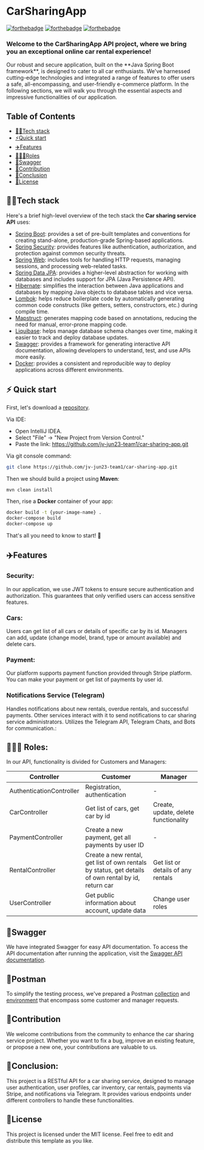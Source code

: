 # CarSharingApp

[![forthebadge](https://forthebadge.com/images/badges/made-with-java.svg)](http://forthebadge.com)
[![forthebadge](https://forthebadge.com/images/badges/built-with-grammas-recipe.svg)](http://forthebadge.com)
[![forthebadge](https://forthebadge.com/images/badges/powered-by-coffee.svg)](http://forthebadge.com)

<h3>Welcome to the CarSharingApp API project, where we bring you an exceptional online car rental experience!</h3>
Our robust and secure application, built on the **Java Spring Boot framework**, is designed to cater to all car enthusiasts. We've harnessed cutting-edge technologies and integrated a range of features to offer users a safe, all-encompassing, and user-friendly e-commerce platform. In the following sections, we will walk you through the essential aspects and impressive functionalities of our application.

## Table of Contents

- [👨‍💻Tech stack](#tech-stack)
- [⚡Quick start](#-quick-start)
- [✈️Features](#features)
- [👮🏻‍♂️Roles](#-roles)
- [‍🚀Swagger](#swagger)
- [🧑Contribution](#contribution)
- [🏁Conclusion](#conclusion)
- [📝License](#license)

## 👨‍💻Tech stack

Here's a brief high-level overview of the tech stack the **Car sharing service API** uses:

- [Spring Boot](https://spring.io/projects/spring-boot): provides a set of pre-built templates and conventions for creating stand-alone, production-grade Spring-based applications.
- [Spring Security](https://docs.spring.io/spring-security/reference/index.html): provides features like authentication, authorization, and protection against common security threats.
- [Spring Web](https://spring.io/projects/spring-ws#overview): includes tools for handling HTTP requests, managing sessions, and processing web-related tasks.
- [Spring Data JPA](https://docs.spring.io/spring-data/jpa/docs/current/reference/html/): provides a higher-level abstraction for working with databases and includes support for JPA (Java Persistence API).
- [Hibernate](https://hibernate.org/): simplifies the interaction between Java applications and databases by mapping Java objects to database tables and vice versa.
- [Lombok](https://projectlombok.org/): helps reduce boilerplate code by automatically generating common code constructs (like getters, setters, constructors, etc.) during compile time.
- [Mapstruct](https://mapstruct.org/): generates mapping code based on annotations, reducing the need for manual, error-prone mapping code.
- [Liquibase](https://www.liquibase.org/): helps manage database schema changes over time, making it easier to track and deploy database updates.
- [Swagger](https://swagger.io/): provides a framework for generating interactive API documentation, allowing developers to understand, test, and use APIs more easily.
- [Docker](https://www.docker.com/): provides a consistent and reproducible way to deploy applications across different environments.

## ⚡️ Quick start

First, let's download a [repository](https://github.com/jv-jun23-team1/car-sharing-app).

Via IDE:
- Open IntelliJ IDEA.
- Select "File" -> "New Project from Version Control."
- Paste the link: https://github.com/jv-jun23-team1/car-sharing-app.git

Via git console command:

```bash
git clone https://github.com/jv-jun23-team1/car-sharing-app.git
```

Then we should build a project using **Maven**:
```bash
mvn clean install
```
Then, rise a **Docker** container of your app:
```bash
docker build -t {your-image-name} .
docker-compose build
docker-compose up
```
That's all you need to know to start! 🎉

## ✈️Features

### Security:

In our application, we use JWT tokens to ensure secure authentication and authorization. This guarantees that only verified users can access sensitive features.

### Cars:

Users can get list of all cars or details of specific car by its id. Managers can add, update (change model, brand, type or amount available) and delete cars. 

### Payment:

Our platform supports payment function provided through Stripe platform. You can make your payment or get list of payments by user id.

### Notifications Service (Telegram)

Handles notifications about new rentals, overdue rentals, and successful payments. Other services interact with it to send notifications to car sharing service administrators. Utilizes the Telegram API, Telegram Chats, and Bots for communication.:

## 👮🏻‍♂️ Roles:

In our API, functionality is divided for Customers and Managers:

| Controller               | Customer                                                                                            | Manager                              |
|--------------------------|-----------------------------------------------------------------------------------------------------|--------------------------------------|
| AuthenticationController | Registration, authentication                                                                        | -                                    |
| CarController            | Get list of cars, get car by id                                                                     | Create, update, delete functionality |
| PaymentController        | Create a new payment, get all payments by user ID                                                   | -                                    |
| RentalController         | Create a new rental, get list of own rentals by status, get details of own rental by id, return car | Get list or details of any rentals   |
| UserController           | Get public information about account, update data                                                   | Change user roles                    |

## 🚀Swagger

We have integrated Swagger for easy API documentation. To access the API documentation after running the application, visit the [Swagger API documentation](http://localhost:8080/swagger-ui.html).

## 🧪Postman
To simplify the testing process, we've prepared a Postman [collection](src/main/resources/postman/car-service-postman-collection.json) and [environment](src/main/resources/postman/car-sharing-postman-environment.json) that encompass some customer and manager requests.

## 🧑Contribution

We welcome contributions from the community to enhance the car sharing service project. Whether you want to fix a bug, improve an existing feature, or propose a new one, your contributions are valuable to us.

## 🏁Conclusion:

This project is a RESTful API for a car sharing service, designed to manage user authentication, user profiles, car inventory, car rentals, payments via Stripe, and notifications via Telegram. It provides various endpoints under different controllers to handle these functionalities.

## 📝License

This project is licensed under the MIT license. Feel free to edit and distribute this template as you like.
